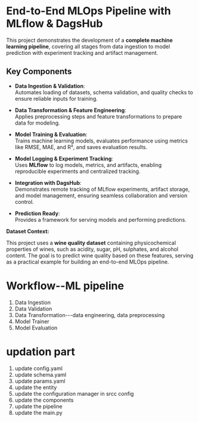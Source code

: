 # End-to-End MLOps Pipeline with MLflow & DagsHub

This project demonstrates the development of a **complete machine learning pipeline**, covering all stages from data ingestion to model prediction with experiment tracking and artifact management.

## Key Components

- **Data Ingestion & Validation**:  
  Automates loading of datasets, schema validation, and quality checks to ensure reliable inputs for training.

- **Data Transformation & Feature Engineering**:  
  Applies preprocessing steps and feature transformations to prepare data for modeling.

- **Model Training & Evaluation**:  
  Trains machine learning models, evaluates performance using metrics like RMSE, MAE, and R², and saves evaluation results.

- **Model Logging & Experiment Tracking**:  
  Uses **MLflow** to log models, metrics, and artifacts, enabling reproducible experiments and centralized tracking.

- **Integration with DagsHub**:  
  Demonstrates remote tracking of MLflow experiments, artifact storage, and model management, ensuring seamless collaboration and version control.

- **Prediction Ready**:  
  Provides a framework for serving models and performing predictions.

 **Dataset Context:**  
 
 This project uses a **wine quality dataset** containing physicochemical properties of wines, such as acidity, sugar, pH, sulphates, and alcohol          content. The goal is to predict wine quality based on these features, serving as a practical example for building an end-to-end MLOps pipeline.



# Workflow--ML pipeline

1. Data Ingestion
2. Data Validation
3. Data Transformation---data engineering, data preprocessing
4. Model Trainer
5. Model Evaluation

# updation part

1. update config.yaml
2. update schema.yaml
3. update params.yaml
4. update the entity
5.  update the configuration manager in srcc config
6. update the components
7. update the pipeline
8. update the main.py
